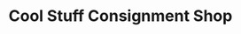 ---
title: "Cool Stuff Consignment Shop"
url: /clinton/cool-stuff-consignment-shop/
shop: charity
---